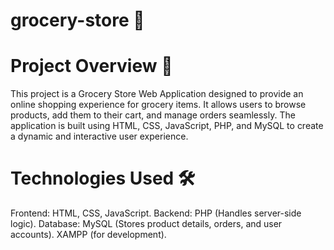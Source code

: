 # grocery-store 🛒

# Project Overview 📌
This project is a Grocery Store Web Application designed to provide an online shopping experience for grocery items. It allows users to browse products, add them to their cart, and manage orders seamlessly. The application is built using HTML, CSS, JavaScript, PHP, and MySQL to create a dynamic and interactive user experience.


# Technologies Used 🛠️

Frontend: HTML, CSS, JavaScript.
Backend: PHP (Handles server-side logic).
Database: MySQL (Stores product details, orders, and user accounts).
XAMPP (for development).




